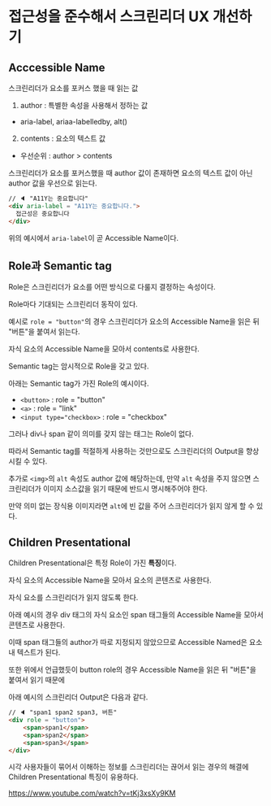 # 접근성을 준수해서 스크린리더 UX 개선하기

## Acccessible Name

스크린리더가 요소를 포커스 했을 때 읽는 값

1. author : 특별한 속성을 사용해서 정하는 값
 - aria-label, ariaa-labelledby, alt(<img>)

2. contents : 요소의 텍스트 값
 - 우선순위 : author > contents


스크린리더가 요소를 포커스했을 때 author 값이 존재하면 요소의 텍스트 값이 아닌 author 값을 우선으로 읽는다.

```html
// 🔈 "A11Y는 중요합니다"
<div aria-label = "A11Y는 중요합니다.">
  접근성은 중요합니다
</div>
```

위의 예시에서 `aria-label`이 곧 Accessible Name이다.


## Role과 Semantic tag

Role은 스크린리더가 요소를 어떤 방식으로 다룰지 결정하는 속성이다.

Role마다 기대되는 스크린리더 동작이 있다.

예시로 `role = "button"`의 경우 스크린리더가 요소의 Accessible Name을 읽은 뒤 "버튼"을 붙여서 읽는다.

자식 요소의 Accessible Name을 모아서 contents로 사용한다.


Semantic tag는 암시적으로 Role을 갖고 있다.

아래는 Semantic tag가 가진 Role의 예시이다.

- `<button>` : role = "button"
- `<a>` : role = "link"
- `<input type="checkbox>` : role = "checkbox"

그러나 div나 span 같이 의미를 갖지 않는 태그는 Role이 없다.

따라서 Semantic tag를 적절하게 사용하는 것만으로도 스크린리더의 Output을 향상시킬 수 있다.

추가로 `<img>`의 `alt` 속성도 author 값에 해당하는데, 만약 `alt` 속성을 주지 않으면 
스크린리더가 이미지 소스값을 읽기 때문에 반드시 명시해주어야 한다.  

만약 의미 없는 장식용 이미지라면 `alt`에 빈 값을 주어 스크린리더가 읽지 않게 할 수 있다.

## Children Presentational

Children Presentational은 특정 Role이 가진 **특징**이다.

자식 요소의 Accessible Name을 모아서 요소의 콘텐츠로 사용한다.

자식 요소를 스크린리더가 읽지 않도록 한다.

아래 예시의 경우 div 태그의 자식 요소인 span 태그들의 Accessible Name을 모아서 콘텐츠로 사용한다.

이때 span 태그들의 author가 따로 지정되지 않았으므로 Accessible Named은 요소 내 텍스트가 된다.

또한 위에서 언급했듯이 button role의 경우 Accessible Name을 읽은 뒤 "버튼"을 붙여서 읽기 때문에

아래 예시의 스크린리더 Output은 다음과 같다.

```html
// 🔈 "span1 span2 span3, 버튼"
<div role = "button">
	<span>span1</span>
	<span>span2</span>
	<span>span3</span>
</div>
```

시각 사용자들이 묶어서 이해하는 정보를 스크린리더는 끊어서 읽는 경우의 해결에 Children Presentational 특징이 유용하다.



https://www.youtube.com/watch?v=tKj3xsXy9KM

